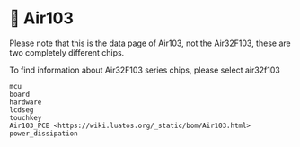 # 🚗 Air103

Please note that this is the data page of Air103, not the Air32F103, these are two completely different chips.

To find information about Air32F103 series chips, please select air32f103

```{toctree}
mcu
board
hardware
lcdseg
touchkey
Air103_PCB <https://wiki.luatos.org/_static/bom/Air103.html>
power_dissipation
```
